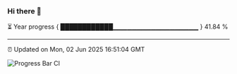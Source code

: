 ### Hi there 👋

⏳ Year progress { ████████████▁▁▁▁▁▁▁▁▁▁▁▁▁▁▁▁▁▁ } 41.84 %

---

⏰ Updated on Mon, 02 Jun 2025 16:51:04 GMT

![Progress Bar CI](https://github.com/IshwaranRudhara/GIT-ACTION/workflows/Progress%20Bar%20CI/badge.svg)
